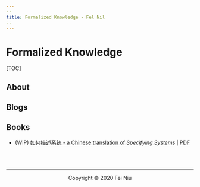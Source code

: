 ```yaml
---
--
title: Formalized Knowledge - Fel Nil
--
---
```


# Formalized Knowledge

[TOC]

## About

## Blogs

## Books

- (WIP) [如何描述系统 - a Chinese translation of _Specifying Systems_](https://fniu.github.com/specifying-systems-cn) | [PDF](https://github.com/fniu/specifying-systems-cn/raw/master/specifying-systems-cn.pdf)

<br>

<br>



<hr>

<center> Copyright © 2020 Fei Niu </center>

